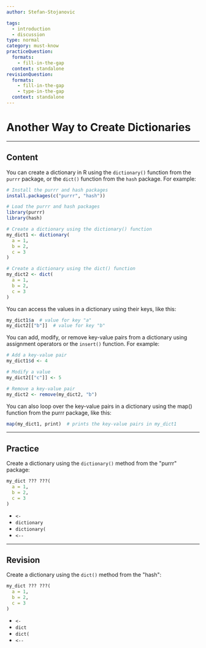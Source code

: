 ```yaml
---
author: Stefan-Stojanovic

tags:
  - introduction
  - discussion
type: normal
category: must-know
practiceQuestion:
  formats:
    - fill-in-the-gap
  context: standalone
revisionQuestion:
  formats:
    - fill-in-the-gap
    - type-in-the-gap
  context: standalone
---
```


# Another Way to Create Dictionaries

---

## Content

You can create a dictionary in R using the `dictionary()` function from the `purrr` package, or the `dict()` function from the `hash` package. For example:

```r
# Install the purrr and hash packages
install.packages(c("purrr", "hash"))

# Load the purrr and hash packages
library(purrr)
library(hash)

# Create a dictionary using the dictionary() function
my_dict1 <- dictionary(
  a = 1,
  b = 2,
  c = 3
)

# Create a dictionary using the dict() function
my_dict2 <- dict(
  a = 1,
  b = 2,
  c = 3
)
```

You can access the values in a dictionary using their keys, like this:
```r
my_dict1$a  # value for key "a"
my_dict2[["b"]]  # value for key "b"
```

You can add, modify, or remove key-value pairs from a dictionary using assignment operators or the `insert()` function. For example:
```r
# Add a key-value pair
my_dict1$d <- 4

# Modify a value
my_dict2[["c"]] <- 5

# Remove a key-value pair
my_dict2 <- remove(my_dict2, "b")
```

You can also loop over the key-value pairs in a dictionary using the map() function from the purrr package, like this:
```r
map(my_dict1, print)  # prints the key-value pairs in my_dict1
```

---
## Practice

Create a dictionary using the `dictionary()` method from the "purrr" package:

```r
my_dict ??? ???(
  a = 1,
  b = 2,
  c = 3
)
```

- `<-` 
- `dictionary`
- `dictionary(`
- `<--`

---
## Revision

Create a dictionary using the `dict()` method from the "hash":

```r
my_dict ??? ???(
  a = 1,
  b = 2,
  c = 3
)
```

- `<-` 
- `dict`
- `dict(`
- `<--`